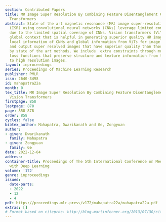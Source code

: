 ```yaml
---
section: Contributed Papers
title: MR Image Super Resolution By Combining Feature Disentanglement CNNs and Vision
  Transformers
abstract: State of the art magnetic resonance (MR) image super-resolution methods
  (ISR) using convolutional neural networks (CNNs) leverage limited contextual information
  due to the limited spatial coverage of CNNs. Vision transformers (ViT) learn better
  global context that is helpful in generating superior quality HR images. We combine
  local information of CNNs and global information from ViTs for image super resolution
  and output super resolved images that have superior quality than those produced
  by state of the art methods. We include  extra constraints through multiple novel
  loss functions that preserve structure and texture information from the low resolution
  to high resolution images.
layout: inproceedings
series: Proceedings of Machine Learning Research
publisher: PMLR
issn: 2640-3498
id: mahapatra22a
month: 0
tex_title: MR Image Super Resolution By Combining Feature Disentanglement CNNs and
  Vision Transformers
firstpage: 858
lastpage: 878
page: 858-878
order: 858
cycles: false
bibtex_author: Mahapatra, Dwarikanath and Ge, Zongyuan
author:
- given: Dwarikanath
  family: Mahapatra
- given: Zongyuan
  family: Ge
date: 2022-12-04
address:
container-title: Proceedings of The 5th International Conference on Medical Imaging
  with Deep Learning
volume: '172'
genre: inproceedings
issued:
  date-parts:
  - 2022
  - 12
  - 4
pdf: https://proceedings.mlr.press/v172/mahapatra22a/mahapatra22a.pdf
extras: []
# Format based on citeproc: http://blog.martinfenner.org/2013/07/30/citeproc-yaml-for-bibliographies/
---
```

